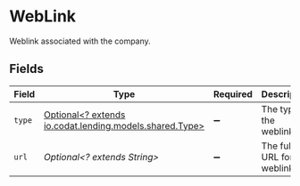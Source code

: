 # WebLink

Weblink associated with the company.


## Fields

| Field                                                                                  | Type                                                                                   | Required                                                                               | Description                                                                            |
| -------------------------------------------------------------------------------------- | -------------------------------------------------------------------------------------- | -------------------------------------------------------------------------------------- | -------------------------------------------------------------------------------------- |
| `type`                                                                                 | [Optional<? extends io.codat.lending.models.shared.Type>](../../models/shared/Type.md) | :heavy_minus_sign:                                                                     | The type of the weblink.                                                               |
| `url`                                                                                  | *Optional<? extends String>*                                                           | :heavy_minus_sign:                                                                     | The full URL for the weblink.                                                          |